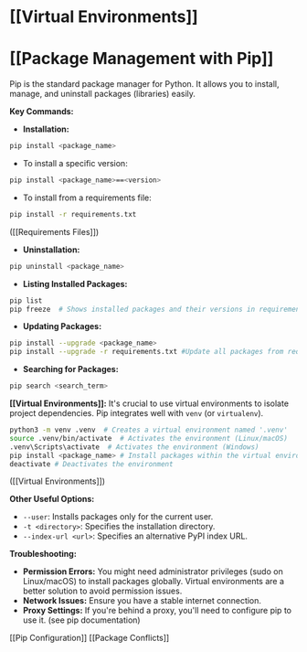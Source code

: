 # [[Virtual Environments]]
# [[Package Management with Pip]] 
Pip is the standard package manager for Python.  It allows you to install, manage, and uninstall packages (libraries) easily.

**Key Commands:**

* **Installation:**
```bash
pip install <package_name>
```
   * To install a specific version:
   ```bash
   pip install <package_name>==<version>
   ```
   * To install from a requirements file:
   ```bash
   pip install -r requirements.txt
   ```
   ([[Requirements Files]])

* **Uninstallation:**
```bash
pip uninstall <package_name>
```

* **Listing Installed Packages:**
```bash
pip list
pip freeze  # Shows installed packages and their versions in requirements format.
```

* **Updating Packages:**
```bash
pip install --upgrade <package_name>
pip install --upgrade -r requirements.txt #Update all packages from requirements.txt
```

* **Searching for Packages:**
```bash
pip search <search_term>
```


**[[Virtual Environments]]:**  It's crucial to use virtual environments to isolate project dependencies.  Pip integrates well with `venv` (or `virtualenv`).

```bash
python3 -m venv .venv  # Creates a virtual environment named '.venv'
source .venv/bin/activate  # Activates the environment (Linux/macOS)
.venv\Scripts\activate  # Activates the environment (Windows)
pip install <package_name> # Install packages within the virtual environment
deactivate # Deactivates the environment
```
([[Virtual Environments]])


**Other Useful Options:**

* `--user`: Installs packages only for the current user.
* `-t <directory>`: Specifies the installation directory.
* `--index-url <url>`: Specifies an alternative PyPI index URL.


**Troubleshooting:**

* **Permission Errors:** You might need administrator privileges (sudo on Linux/macOS) to install packages globally.  Virtual environments are a better solution to avoid permission issues.
* **Network Issues:** Ensure you have a stable internet connection.
* **Proxy Settings:** If you're behind a proxy, you'll need to configure pip to use it. (see pip documentation)


[[Pip Configuration]]
[[Package Conflicts]]

